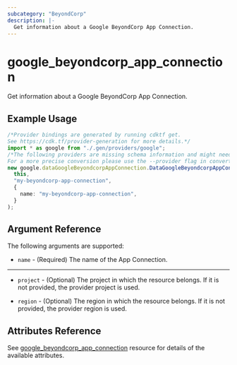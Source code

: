 ```yaml
---
subcategory: "BeyondCorp"
description: |-
  Get information about a Google BeyondCorp App Connection.
---
```


# google\_beyondcorp\_app\_connection

Get information about a Google BeyondCorp App Connection.

## Example Usage

```typescript
/*Provider bindings are generated by running cdktf get.
See https://cdk.tf/provider-generation for more details.*/
import * as google from "./.gen/providers/google";
/*The following providers are missing schema information and might need manual adjustments to synthesize correctly: google.
For a more precise conversion please use the --provider flag in convert.*/
new google.dataGoogleBeyondcorpAppConnection.DataGoogleBeyondcorpAppConnection(
  this,
  "my-beyondcorp-app-connection",
  {
    name: "my-beyondcorp-app-connection",
  }
);

```

## Argument Reference

The following arguments are supported:

* `name` - (Required) The name of the App Connection.

***

*   `project` - (Optional) The project in which the resource belongs. If it
    is not provided, the provider project is used.

*   `region` - (Optional) The region in which the resource belongs. If it
    is not provided, the provider region is used.

## Attributes Reference

See [google\_beyondcorp\_app\_connection](https://registry.terraform.io/providers/hashicorp/google/latest/docs/resources/beyondcorp_app_connection) resource for details of the available attributes.

